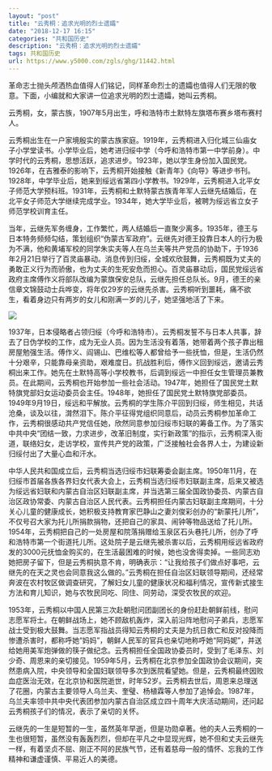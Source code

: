 ```yaml
---
layout: "post"
title: "云秀桐：追求光明的烈士遗孀"
date: "2018-12-17 16:15"
categories: "共和国历史"
description: "云秀桐：追求光明的烈士遗孀"
tags: 共和国历史
url: https://www.y5000.com/zgls/ghg/11442.html
---
```






革命志士抛头颅洒热血值得人们铭记，同样革命烈士的遗孀也值得人们无限的敬意。下面，小编就和大家讲一位追求光明的烈士遗孀，她叫云秀桐。

云秀桐，女，蒙古族，1907年5月出生，呼和浩特市土默特左旗塔布赛乡塔布赛村人。

云秀桐出生在一户家境殷实的蒙古族家庭。1919年，云秀桐进入归化城三仙庙女子小学堂读书。小学毕业后，她考进归绥中学（今呼和浩特市第一中学前身）。中学时代的云秀桐，思想活跃，追求进步。1923年，她以学生身份加入国民党。1926年，在吉雅泰的影响下，云秀桐开始接触《新青年》《向导》等进步书刊。1928年，中学毕业后，她来到绥远省第四小学教书。1929年，云秀桐进入北平女子师范大学预科班。1931年，云秀桐和土默特蒙古族青年军人云继先结婚后，在北平女子师范大学继续完成学业。1934年，她大学毕业后，被聘为绥远省立女子师范学校训育主任。

当年，云继先军务缠身，工作繁忙，两人结婚后一直聚少离多。1935年，德王与日本特务频频勾结，策划组织“伪蒙古军政府”。云继先对德王投靠日本人的行为极为不满，他和黄埔军校的同学朱实夫等人在乌兰夫等共产党员的协助下，于1936年2月21日举行了百灵庙暴动。消息传到归绥，全城欢欣鼓舞，云秀桐既为丈夫的勇敢正义行为而骄傲，也为丈夫的生死安危而担心。百灵庙暴动后，国民党绥远省政府主席傅作义将部队改编为蒙旗保安总队，云继先担任总队长。9月，德王的亲信章文锦鼓动士兵哗变，将年仅29岁的云继先杀害。云秀桐听到噩耗，痛不欲生，看着身边只有两岁的女儿和刚满一岁的儿子，她坚强地活了下来。

![](https://img.y5000.com/uploads/allimg/170119/11294V494-0.jpg)

1937年，日本侵略者占领归绥（今呼和浩特市）。云秀桐发誓不与日本人共事，辞去了日伪学校的工作，成为无业人员。因为生活没有着落，她带着两个孩子靠出租房屋勉强生活。傅作义、阎锡山、巴维松等人都曾给予一些抚恤，但是，生活仍然十分艰辛，只能靠母亲资助，艰难度日。抗战胜利后，傅作义回到绥远，邀请云秀桐出来工作。她先在土默特高等小学校教书，后调到绥远一中担任女生管理员兼教员。在此期间，云秀桐也开始参加一些社会活动。1947年，她担任了国民党土默特旗党部妇女运动委员会主任。1948年，她担任了国民党土默特旗党部委员。1949年9月19日，绥远和平解放。云秀桐的学生陈介平回到归绥，师生相见，共话沧桑，谈及以往，潸然泪下。陈介平征得党组织同意后，动员云秀桐参加革命工作，云秀桐很感动共产党信任她，欣然同意参加归绥市妇联的筹备工作。为了落实中共中央“团结一致，力求进步，改革旧制度，实行新政策”的指示，云秀桐深入街道，联络妇女，走访学校，宣传共产党的政策，广泛接触社会各界人士，为建设新归绥付出了大量心血和汗水。

中华人民共和国成立后，云秀桐当选归绥市妇联筹委会副主席。1950年11月，在归绥市首届各族各界妇女代表大会上，云秀桐当选归绥市妇联副主席，后来又被选为绥远省妇联和内蒙古自治区妇联副主席，并当选第三届全国政协委员、内蒙古自治区政协常委、内蒙古自治区人民代表。云秀桐担任内蒙古妇联副主席期间，十分关心儿童的健康成长，她积极支持教育家巴静山之妻刘俊彩创办的“新蒙托儿所”，不仅号召大家为托儿所捐款捐物，还把自己的家具、闹钟等物品送给了托儿所。1954年，云秀桐把自己的一处房屋和院落捐赠给玉泉区石头巷托儿所，创办了呼和浩特市第一个街道托儿所。这处院子是云继先被杀害以后，云秀桐用绥远省政府发的3000元抚恤金购买的，在生活最困难的时候，她也没舍得卖掉。一些同志劝她把房子留下，但是云秀桐执意不肯，明确表示：“让我给孩子们做点好事吧，云继先的在天之灵也会同意我这么做的。”云秀桐在担任自治区妇联领导期间，还经常奔波在农村牧区做调查研究，了解妇女儿童的健康状况和福利情况，宣传新式接生方法和育儿知识，她与农牧民同吃、同住、同劳动，深受农牧民的欢迎。

1953年，云秀桐以中国人民第三次赴朝慰问团副团长的身份赶赴朝鲜前线，慰问志愿军将士。在朝鲜战场上，她不顾敌机轰炸，深入前沿阵地慰问子弟兵，志愿军战士受到极大鼓舞。当志愿军指战员得知云秀桐的丈夫是为抗日救亡和反对投降而惨遭杀害时，都称呼她“妈妈”，朝鲜人民军的官兵也亲切地称呼她“阿妈妮”，并送给她用美军炮弹做的筷子做纪念。云秀桐担任全国政协委员时，受到了毛泽东、刘少奇、周恩来的亲切接见。1959年5月，云秀桐在北京参加全国政协会议期间，突然患病入院，中央领导和全国妇联领导多次到医院看望她。但是，云秀桐最终因败血症医治无效，在北京协和医院逝世，时年52岁。云秀桐去世后，周恩来总理送了花圈，内蒙古主要领导人乌兰夫、奎璧、杨植霖等人参加了追悼会。1987年，乌兰夫率领中共中央代表团参加内蒙古自治区成立四十周年大庆活动期间，还问起云秀桐孩子们的情况，表示了亲切的关怀。

云继先的一生是短暂的一生，虽然英年早逝，但是功勋卓著。他的夫人云秀桐的一生也很短暂，虽然没有轰轰烈烈，但却在平凡之中显现光辉，她不但和丈夫云继先一样，有着坚贞不屈、刚正不阿的民族气节，还有着慈母一般的情怀、忘我的工作精神和谦虚谨慎、平易近人的美德。
